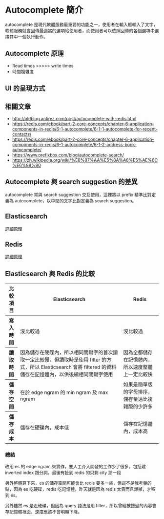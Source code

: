# Autocomplete 簡介

autocomplete 是現代軟體服務最重要的功能之一，使用者在輸入框輸入了文字，軟體服務就會回傳最適當的選項給使用者，而使用者可以依照回傳的各個選項中選擇其中一個執行動作。

## Autocomplete 原理

* Read times >>>>> write times
* 時間複雜度

## UI 的呈現方式

## 相關文章

* http://oldblog.antirez.com/post/autocomplete-with-redis.html
* https://redis.com/ebook/part-2-core-concepts/chapter-6-application-components-in-redis/6-1-autocomplete/6-1-1-autocomplete-for-recent-contacts/
* https://redis.com/ebook/part-2-core-concepts/chapter-6-application-components-in-redis/6-1-autocomplete/6-1-2-address-book-autocomplete/
* https://www.prefixbox.com/blog/autocomplete-search/
* https://zh.wikipedia.org/wiki/%E8%87%AA%E5%8A%A8%E5%AE%8C%E6%88%90

## Autocomplete 與 search suggestion 的差異

autocomplete 常與 search suggestion 交互使用，這裡將以 prefix 精準比對定義為 autocomplete，以中間的文字比對定義為 search suggestion。

## Elasticsearch

[詳細原理](./elasticsearch.html)

## Redis

[詳細原理](./redis.html)

## Elasticsearch 與 Redis 的比較

<table class="table">
    <thead>
        <tr>
            <th>比較項目</th>
            <th>Elasticsearch</th>
            <th>Redis</th>
        </tr>
    </thead>
    <tbody>
        <tr>
            <th scope="row">寫入時間</th>
            <td>沒比較過</td>
            <td>沒比較過</td>
        </tr>
        <tr>
            <th scope="row">讀取時間</th>
            <td>因為儲存在硬碟內，所以相同關鍵字的首次讀取一定比較慢，但讀取時是使用 filter 的方式，所以 Elasticsearch 會將 filtered 的資料儲存在記憶體內，以供後續相同關鍵字使用</td>
            <td>因為全都儲存在記憶體內，所以速度整體上一定比較快</td>
        </tr>
        <tr>
            <th scope="row">儲存空間</th>
            <td>在於 edge ngram 的 min ngram 及 max ngram</td>
            <td>如果是簡單版的字母排序，儲存量遠比複雜版的少許多</td>
        </tr>
        <tr>
            <th scope="row">儲存成本</th>
            <td>儲存在硬碟內，成本低</td>
            <td>儲存在記憶體內，成本高</td>
        </tr>
    </tbody>
</table>

### 總結

改用 es 的 edge ngram 來實作，要人工介入開發的工作少了很多，包括建 inverted index 跟分詞，最後有扯到 redis 的只剩 city 那一段

另外整體算下來，es 的儲存空間可能會比 redis 要多一些，但這不是我考量的點，因為 es 吃硬碟，redis 吃記憶體，昨天就是因為 redis 太貴而且爆掉，才移到 es。

另外雖然 es 是走硬碟，但因為 query 語法是用 filter，所以曾經被搜過的內容會存記憶體裡面，速度應該不會明顯下降。
